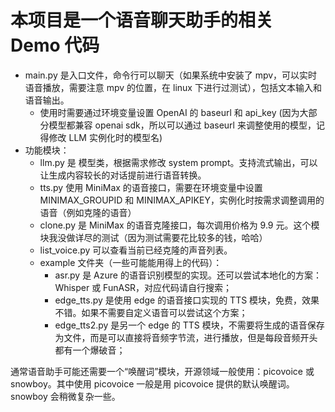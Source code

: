 # 本项目是一个语音聊天助手的相关 Demo 代码

- main.py 是入口文件，命令行可以聊天（如果系统中安装了 mpv，可以实时语音播放，需要注意 mpv 的位置，在 linux 下进行过测试），包括文本输入和语音输出。
  - 使用时需要通过环境变量设置 OpenAI 的 baseurl 和 api_key (因为大部分模型都兼容 openai sdk，所以可以通过 baseurl 来调整使用的模型，记得修改 LLM 实例化时的模型名)
- 功能模块：
  - llm.py 是 模型类，根据需求修改 system prompt。支持流式输出，可以让生成内容较长的对话提前进行语音转换。
  - tts.py 使用 MiniMax 的语音接口，需要在环境变量中设置 MINIMAX_GROUPID 和 MINIMAX_APIKEY，实例化时按需求调整调用的语音（例如克隆的语音）
  - clone.py 是 MiniMax 的语音克隆接口，每次调用价格为 9.9 元。这个模块我没做详尽的测试（因为测试需要花比较多的钱，哈哈）
  - list_voice.py 可以查看当前已经克隆的声音列表。
  - example 文件夹（一些可能能用得上的代码）：
    - asr.py 是 Azure 的语音识别模型的实现。还可以尝试本地化的方案：Whisper 或 FunASR，对应代码请自行搜索；
    - edge_tts.py 是使用 edge 的语音接口实现的 TTS 模块，免费，效果不错。如果不需要自定义语音可以尝试这个方案；
    - edge_tts2.py 是另一个 edge 的 TTS 模块，不需要将生成的语音保存为文件，而是可以直接将音频字节流，进行播放，但是每段音频开头都有一个爆破音；

通常语音助手可能还需要一个“唤醒词”模块，开源领域一般使用：picovoice 或 snowboy。其中使用 picovoice 一般是用 picovoice 提供的默认唤醒词。snowboy 会稍微复杂一些。